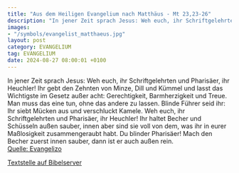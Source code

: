```yaml
---
title: "Aus dem Heiligen Evangelium nach Matthäus - Mt 23,23-26"
description: "In jener Zeit sprach Jesus: Weh euch, ihr Schriftgelehrten und Pharisäer, ihr Heuchler! Ihr gebt den Zehnten von Minze, Dill und Kümmel und lasst das Wichtigste im Gesetz außer acht: Gerechtigkeit, Barmherzigkeit und Treue. Man muss das eine tun, ohne das andere zu lassen. Blinde...."
images:
- "/symbols/evangelist_matthaeus.jpg"
layout: post
category: EVANGELIUM
tag: EVANGELIUM
date: 2024-08-27 08:00:01 +0100
---
```

In jener Zeit sprach Jesus: Weh euch, ihr Schriftgelehrten und Pharisäer, ihr Heuchler! Ihr gebt den Zehnten von Minze, Dill und Kümmel und lasst das Wichtigste im Gesetz außer acht: Gerechtigkeit, Barmherzigkeit und Treue. Man muss das eine tun, ohne das andere zu lassen.
Blinde Führer seid ihr: Ihr siebt Mücken aus und verschluckt Kamele.<!--more-->
Weh euch, ihr Schriftgelehrten und Pharisäer, ihr Heuchler! Ihr haltet Becher und Schüsseln außen sauber, innen aber sind sie voll von dem, was ihr in eurer Maßlosigkeit zusammengeraubt habt.
Du blinder Pharisäer! Mach den Becher zuerst innen sauber, dann ist er auch außen rein.<br>
[Quelle: Evangelizo](https://evangeliumtagfuertag.org/DE/gospel)

[Textstelle auf Bibelserver](https://www.bibleserver.com/EU/Matthäus23,23-26)
